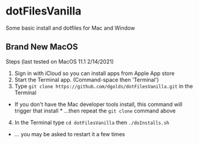 # dotFilesVanilla
Some basic install and dotfiles for Mac and Window

## Brand New MacOS

Steps (last tested on MacOS 11.1 2/14/2021)

1. Sign in with iCloud so you can install apps from Apple App store
2. Start the Terminal app. (Command-space then 'Terminal')
3. Type `git clone https://github.com/dgolds/dotFilesVanilla.git` in the Terminal 
  * If you don't have the Mac developer tools install, this command will trigger that install * ...then repeat the `git clone` command above
4. In the Terminal type `cd dotFilesVanilla` then `./doInstalls.sh`
  * ... you may be asked to restart it a few times